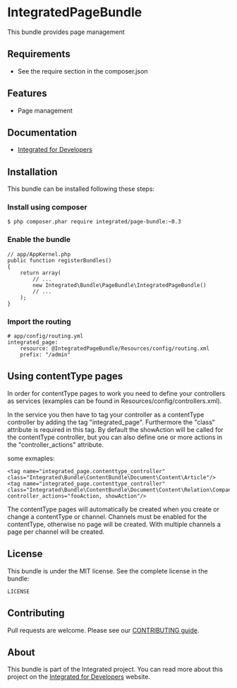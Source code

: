 # IntegratedPageBundle #
This bundle provides page management

## Requirements ##
* See the require section in the composer.json

## Features ##
* Page management

## Documentation ##
* [Integrated for Developers](http://integratedfordevelopers.com/ "Integrated for Developers")

## Installation ##
This bundle can be installed following these steps:

### Install using composer ###

    $ php composer.phar require integrated/page-bundle:~0.3

### Enable the bundle ###

    // app/AppKernel.php
    public function registerBundles()
    {
        return array(
            // ...
            new Integrated\Bundle\PageBundle\IntegratedPageBundle()
            // ...
        );
    }

### Import the routing ###

    # app/config/routing.yml
    integrated_page:
        resource: @IntegratedPageBundle/Resources/config/routing.xml
        prefix: "/admin"

## Using contentType pages ##

In order for contentType pages to work you need to define your controllers as services (examples can be found in Resources/config/controllers.xml).

In the service you then have to tag your controller as a contentType controller by adding the tag "integrated_page". Furthermore the "class" attribute is required in this tag.
By default the showAction will be called for the contentType controller, but you can also define one or more actions in the "controller_actions" attribute.

some exmaples:

    <tag name="integrated_page.contenttype_controller" class="Integrated\Bundle\ContentBundle\Document\Content\Article"/>
    <tag name="integrated_page.contenttype_controller" class="Integrated\Bundle\ContentBundle\Document\Content\Relation\Company" controller_actions="fooAction, showAction"/>

The contentType pages will automatically be created when you create or change a contentType or channel.
Channels must be enabled for the contentType, otherwise no page will be created. With multiple channels a page per channel will be created.

## License ##
This bundle is under the MIT license. See the complete license in the bundle:

    LICENSE

## Contributing ##
Pull requests are welcome. Please see our [CONTRIBUTING guide](http://integratedfordevelopers.com/contributing "CONTRIBUTING guide").

## About ##
This bundle is part of the Integrated project. You can read more about this project on the
[Integrated for Developers](http://integratedfordevelopers.com/ "Integrated for Developers") website.
